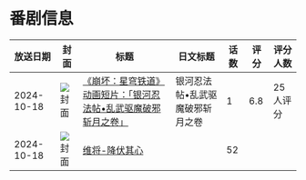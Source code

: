 # 番剧信息

|放送日期|封面|标题|日文标题|话数|评分|评分人数|
|---|---|---|---|---|---|---|
|2024-10-18|![封面](https://lain.bgm.tv/pic/cover/c/cf/e5/520137_yhHqi.jpg)|[《崩坏：星穹铁道》动画短片：「银河忍法帖•乱武驱魔破邪斩月之卷」](https://bangumi.tv/subject/520137)|银河忍法帖•乱武驱魔破邪斩月之卷|1|6.8|25人评分|
|2024-10-18|![封面](https://lain.bgm.tv/pic/cover/c/23/bc/520629_50nRa.jpg)|[维将-降伏其心](https://bangumi.tv/subject/520629)||52|||
